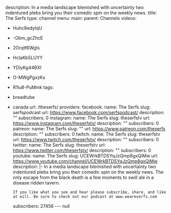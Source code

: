 description: In a media landscape blemished with uncertainty two indentured plebs
  bring you their comedic spin on the weekly news.
title: The Serfs
type: channel
menu:
  main:
    parent: Channels
videos:
- Huhc8edyIqU
- -Gbm_gcZhcE
- 2Orqtf6WgIs
- HclaKb5LUYY
- YDiyKg44BXI
- O-MWgPgxzKs
- R1lu8-PuMmk
tags:
- breadtube
- canada
url: /theserfs/
providers:
  facebook:
    name: The Serfs
    slug: serfspodcast
    url: https://www.facebook.com/serfspodcast/
    description: ""
    subscribers: 0
  instagram:
    name: The Serfs
    slug: theserfstv
    url: https://www.instagram.com/theserfstv/
    description: ""
    subscribers: 0
  patreon:
    name: The Serfs
    slug: ""
    url: https://www.patreon.com/theserfs
    description: ""
    subscribers: 0
  twitch:
    name: The Serfs
    slug: theserfstv
    url: https://www.twitch.com/theserfstv/
    description: ""
    subscribers: 0
  twitter:
    name: The Serfs
    slug: theserfstv
    url: https://www.twitter.com/theserfstv/
    description: ""
    subscribers: 0
  youtube:
    name: The Serfs
    slug: UCEWrkBTDSYqJzQmp8gxQiMw
    url: https://www.youtube.com/channel/UCEWrkBTDSYqJzQmp8gxQiMw
    description: |-
      In a media landscape blemished with uncertainty two indentured plebs bring you their comedic spin on the weekly news. The only escape from the black death is a few moments to swill ale in a disease ridden tavern.

      If you like what you see and hear please subscribe, share, and like at will. Be sure to check out our podcast at www.weareserfs.com
    subscribers: 27456
--- null
